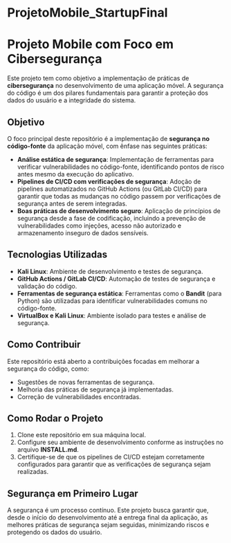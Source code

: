 # ProjetoMobile_StartupFinal

# **Projeto Mobile com Foco em Cibersegurança**

Este projeto tem como objetivo a implementação de práticas de **cibersegurança** no desenvolvimento de uma aplicação móvel. A segurança do código é um dos pilares fundamentais para garantir a proteção dos dados do usuário e a integridade do sistema.

## **Objetivo**

O foco principal deste repositório é a implementação de **segurança no código-fonte** da aplicação móvel, com ênfase nas seguintes práticas:

- **Análise estática de segurança**: Implementação de ferramentas para verificar vulnerabilidades no código-fonte, identificando pontos de risco antes mesmo da execução do aplicativo.
- **Pipelines de CI/CD com verificações de segurança**: Adoção de pipelines automatizados no GitHub Actions (ou GitLab CI/CD) para garantir que todas as mudanças no código passem por verificações de segurança antes de serem integradas.
- **Boas práticas de desenvolvimento seguro**: Aplicação de princípios de segurança desde a fase de codificação, incluindo a prevenção de vulnerabilidades como injeções, acesso não autorizado e armazenamento inseguro de dados sensíveis.

## **Tecnologias Utilizadas**

- **Kali Linux**: Ambiente de desenvolvimento e testes de segurança.
- **GitHub Actions / GitLab CI/CD**: Automação de testes de segurança e validação do código.
- **Ferramentas de segurança estática**: Ferramentas como o **Bandit** (para Python) são utilizadas para identificar vulnerabilidades comuns no código-fonte.
- **VirtualBox e Kali Linux**: Ambiente isolado para testes e análise de segurança.

## **Como Contribuir**

Este repositório está aberto a contribuições focadas em melhorar a segurança do código, como:

- Sugestões de novas ferramentas de segurança.
- Melhoria das práticas de segurança já implementadas.
- Correção de vulnerabilidades encontradas.

## **Como Rodar o Projeto**

1. Clone este repositório em sua máquina local.
2. Configure seu ambiente de desenvolvimento conforme as instruções no arquivo **INSTALL.md**.
3. Certifique-se de que os pipelines de CI/CD estejam corretamente configurados para garantir que as verificações de segurança sejam realizadas.

## **Segurança em Primeiro Lugar**

A segurança é um processo contínuo. Este projeto busca garantir que, desde o início do desenvolvimento até a entrega final da aplicação, as melhores práticas de segurança sejam seguidas, minimizando riscos e protegendo os dados do usuário.
